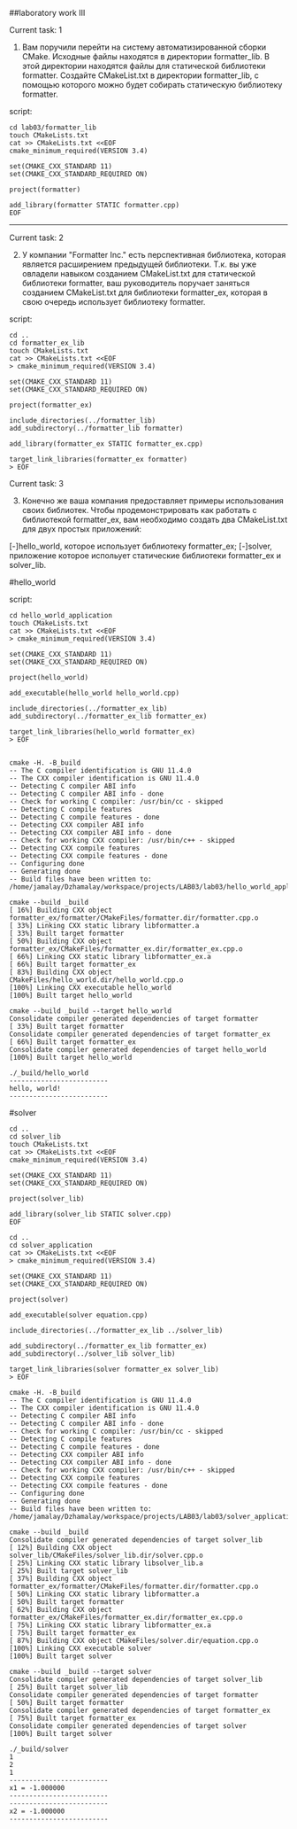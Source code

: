 ##laboratory work III

Current task: 1

1. Вам поручили перейти на систему автоматизированной сборки CMake. Исходные файлы находятся в директории formatter_lib. В этой директории находятся файлы для статической библиотеки formatter. Создайте CMakeList.txt в директории formatter_lib, с помощью которого можно будет собирать статическую библиотеку formatter.

script:
```shell
cd lab03/formatter_lib
touch CMakeLists.txt
cat >> CMakeLists.txt <<EOF
cmake_minimum_required(VERSION 3.4)

set(CMAKE_CXX_STANDARD 11)
set(CMAKE_CXX_STANDARD_REQUIRED ON)

project(formatter)

add_library(formatter STATIC formatter.cpp)
EOF

```

____________________________________

Current task: 2

2. У компании "Formatter Inc." есть перспективная библиотека, которая является расширением предыдущей библиотеки. Т.к. вы уже овладели навыком созданием CMakeList.txt для статической библиотеки formatter, ваш руководитель поручает заняться созданием CMakeList.txt для библиотеки formatter_ex, которая в свою очередь использует библиотеку formatter.

script:
```shell
cd ..
cd formatter_ex_lib
touch CMakeLists.txt
cat >> CMakeLists.txt <<EOF
> cmake_minimum_required(VERSION 3.4)

set(CMAKE_CXX_STANDARD 11)
set(CMAKE_CXX_STANDARD_REQUIRED ON)

project(formatter_ex)

include_directories(../formatter_lib)
add_subdirectory(../formatter_lib formatter)

add_library(formatter_ex STATIC formatter_ex.cpp)

target_link_libraries(formatter_ex formatter)
> EOF
```


Current task: 3

3. Конечно же ваша компания предоставляет примеры использования своих библиотек. Чтобы продемонстрировать как работать с библиотекой formatter_ex, вам необходимо создать два CMakeList.txt для двух простых приложений:

[-]hello_world, которое использует библиотеку formatter_ex;
[-]solver, приложение которое испольует статические библиотеки formatter_ex и solver_lib.

#hello_world

script:
```shell
cd hello_world_application
touch CMakeLists.txt
cat >> CMakeLists.txt <<EOF
> cmake_minimum_required(VERSION 3.4)

set(CMAKE_CXX_STANDARD 11)
set(CMAKE_CXX_STANDARD_REQUIRED ON)

project(hello_world)

add_executable(hello_world hello_world.cpp)

include_directories(../formatter_ex_lib)
add_subdirectory(../formatter_ex_lib formatter_ex)

target_link_libraries(hello_world formatter_ex)
> EOF


```

```shell
cmake -H. -B_build
-- The C compiler identification is GNU 11.4.0
-- The CXX compiler identification is GNU 11.4.0
-- Detecting C compiler ABI info
-- Detecting C compiler ABI info - done
-- Check for working C compiler: /usr/bin/cc - skipped
-- Detecting C compile features
-- Detecting C compile features - done
-- Detecting CXX compiler ABI info
-- Detecting CXX compiler ABI info - done
-- Check for working CXX compiler: /usr/bin/c++ - skipped
-- Detecting CXX compile features
-- Detecting CXX compile features - done
-- Configuring done
-- Generating done
-- Build files have been written to: /home/jamalay/Dzhamalay/workspace/projects/LAB03/lab03/hello_world_application/_build

cmake --build _build
[ 16%] Building CXX object formatter_ex/formatter/CMakeFiles/formatter.dir/formatter.cpp.o
[ 33%] Linking CXX static library libformatter.a
[ 33%] Built target formatter
[ 50%] Building CXX object formatter_ex/CMakeFiles/formatter_ex.dir/formatter_ex.cpp.o
[ 66%] Linking CXX static library libformatter_ex.a
[ 66%] Built target formatter_ex
[ 83%] Building CXX object CMakeFiles/hello_world.dir/hello_world.cpp.o
[100%] Linking CXX executable hello_world
[100%] Built target hello_world

cmake --build _build --target hello_world
Consolidate compiler generated dependencies of target formatter
[ 33%] Built target formatter
Consolidate compiler generated dependencies of target formatter_ex
[ 66%] Built target formatter_ex
Consolidate compiler generated dependencies of target hello_world
[100%] Built target hello_world

./_build/hello_world
-------------------------
hello, world!
-------------------------
```

#solver

```shell
cd ..
cd solver_lib
touch CMakeLists.txt
cat >> CMakeLists.txt <<EOF
cmake_minimum_required(VERSION 3.4)

set(CMAKE_CXX_STANDARD 11)
set(CMAKE_CXX_STANDARD_REQUIRED ON)

project(solver_lib)

add_library(solver_lib STATIC solver.cpp)
EOF
```

```shell
cd ..
cd solver_application
cat >> CMakeLists.txt <<EOF
> cmake_minimum_required(VERSION 3.4)

set(CMAKE_CXX_STANDARD 11)
set(CMAKE_CXX_STANDARD_REQUIRED ON)

project(solver)

add_executable(solver equation.cpp)

include_directories(../formatter_ex_lib ../solver_lib)

add_subdirectory(../formatter_ex_lib formatter_ex)
add_subdirectory(../solver_lib solver_lib)

target_link_libraries(solver formatter_ex solver_lib)
> EOF
```

```shell
cmake -H. -B_build
-- The C compiler identification is GNU 11.4.0
-- The CXX compiler identification is GNU 11.4.0
-- Detecting C compiler ABI info
-- Detecting C compiler ABI info - done
-- Check for working C compiler: /usr/bin/cc - skipped
-- Detecting C compile features
-- Detecting C compile features - done
-- Detecting CXX compiler ABI info
-- Detecting CXX compiler ABI info - done
-- Check for working CXX compiler: /usr/bin/c++ - skipped
-- Detecting CXX compile features
-- Detecting CXX compile features - done
-- Configuring done
-- Generating done
-- Build files have been written to: /home/jamalay/Dzhamalay/workspace/projects/LAB03/lab03/solver_application/_build

cmake --build _build
Consolidate compiler generated dependencies of target solver_lib
[ 12%] Building CXX object solver_lib/CMakeFiles/solver_lib.dir/solver.cpp.o
[ 25%] Linking CXX static library libsolver_lib.a
[ 25%] Built target solver_lib
[ 37%] Building CXX object formatter_ex/formatter/CMakeFiles/formatter.dir/formatter.cpp.o
[ 50%] Linking CXX static library libformatter.a
[ 50%] Built target formatter
[ 62%] Building CXX object formatter_ex/CMakeFiles/formatter_ex.dir/formatter_ex.cpp.o
[ 75%] Linking CXX static library libformatter_ex.a
[ 75%] Built target formatter_ex
[ 87%] Building CXX object CMakeFiles/solver.dir/equation.cpp.o
[100%] Linking CXX executable solver
[100%] Built target solver

cmake --build _build --target solver
Consolidate compiler generated dependencies of target solver_lib
[ 25%] Built target solver_lib
Consolidate compiler generated dependencies of target formatter
[ 50%] Built target formatter
Consolidate compiler generated dependencies of target formatter_ex
[ 75%] Built target formatter_ex
Consolidate compiler generated dependencies of target solver
[100%] Built target solver

./_build/solver
1
2
1
-------------------------
x1 = -1.000000
-------------------------
-------------------------
x2 = -1.000000
-------------------------

```











